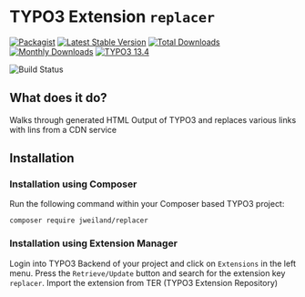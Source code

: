 # TYPO3 Extension `replacer`

[![Packagist][packagist-logo-stable]][extension-packagist-url]
[![Latest Stable Version][extension-build-shield]][extension-ter-url]
[![Total Downloads][extension-downloads-badge]][extension-packagist-url]
[![Monthly Downloads][extension-monthly-downloads]][extension-packagist-url]
[![TYPO3 13.4][TYPO3-shield]][TYPO3-13-url]

![Build Status][extension-ci-shield]

## What does it do?

Walks through generated HTML Output of TYPO3 and replaces various links with lins from
a CDN service

## Installation

### Installation using Composer

Run the following command within your Composer based TYPO3 project:

```
composer require jweiland/replacer
```

### Installation using Extension Manager

Login into TYPO3 Backend of your project and click on `Extensions` in the left menu.
Press the `Retrieve/Update` button and search for the extension key `replacer`.
Import the extension from TER (TYPO3 Extension Repository)


<!-- MARKDOWN LINKS & IMAGES -->

[extension-build-shield]: https://poser.pugx.org/jweiland/replacer/v/stable.svg?style=for-the-badge

[extension-ci-shield]: https://github.com/jweiland-net/replacer/actions/workflows/ci.yml/badge.svg

[extension-downloads-badge]: https://poser.pugx.org/jweiland/replacer/d/total.svg?style=for-the-badge

[extension-monthly-downloads]: https://poser.pugx.org/jweiland/replacer/d/monthly?style=for-the-badge

[extension-ter-url]: https://extensions.typo3.org/extension/replacer/

[extension-packagist-url]: https://packagist.org/packages/jweiland/replacer/

[packagist-logo-stable]: https://img.shields.io/badge/--grey.svg?style=for-the-badge&logo=packagist&logoColor=white

[TYPO3-13-url]: https://get.typo3.org/version/13

[TYPO3-shield]: https://img.shields.io/badge/TYPO3-13.4-green.svg?style=for-the-badge&logo=typo3
